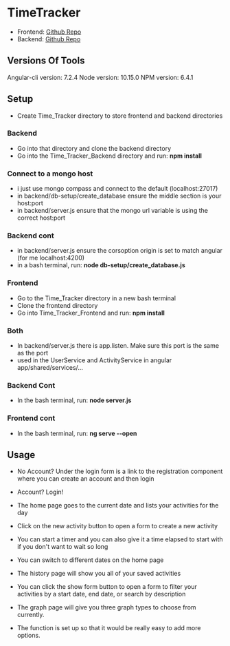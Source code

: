 # TimeTracker

- Frontend: [Github Repo](https://github.com/srad1292/Time_Tracker_Frontend)
- Backend: [Github Repo](https://github.com/srad1292/Time_Tracker_Backend)

## Versions Of Tools
Angular-cli version: 7.2.4
Node version: 10.15.0
NPM version: 6.4.1


## Setup 

- Create Time_Tracker directory to store frontend and backend directories

### Backend
- Go into that directory and clone the backend directory 
- Go into the Time_Tracker_Backend directory and run: **npm install**

### Connect to a mongo host
- i just use mongo compass and connect to the default (localhost:27017)
- in backend/db-setup/create_database ensure the middle section is your host:port 
- in backend/server.js ensure that the mongo url variable is using the correct host:port 

### Backend cont
- in backend/server.js ensure the corsoption origin is set to match angular (for me localhost:4200)
- in a bash terminal, run: **node db-setup/create_database.js** 

### Frontend
- Go to the Time_Tracker directory in a new bash terminal
- Clone the frontend directory 
- Go into Time_Tracker_Frontend and run: **npm install**

### Both
- In backend/server.js there is app.listen.  Make sure this port is the same as the port
- used in the UserService and ActivityService in angular app/shared/services/...

### Backend Cont
- In the bash terminal, run: **node server.js**

### Frontend cont
- In the bash terminal, run: **ng serve --open**


## Usage
- No Account?  Under the login form is a link to the registration component where you can create an account and then login 
- Account? Login!

- The home page goes to the current date and lists your activities for the day 
- Click on the new activity button to open a form to create a new activity 
- You can start a timer and you can also give it a time elapsed to start with if you don't want to wait so long 
- You can switch to different dates on the home page

- The history page will show you all of your saved activities
- You can click the show form button to open a form to filter your activities by a start date, end date, or search by description

- The graph page will give you three graph types to choose from currently. 
- The function is set up so that it would be really easy to add more options.

